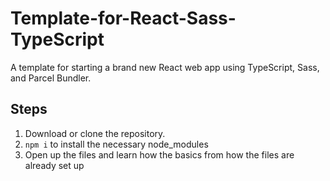 # Template-for-React-Sass-TypeScript

A template for starting a brand new React web app using TypeScript, Sass, and Parcel Bundler.

## Steps

1. Download or clone the repository.
2. `npm i` to install the necessary node_modules
3. Open up the files and learn how the basics from how the files are already set up
